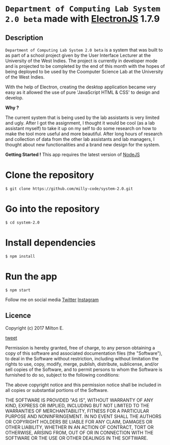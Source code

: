 `Department of Computing Lab System 2.0 beta` made with [ElectronJS](https://electronjs.org/) 1.7.9
=========================================================================

Description
-----------

`Department of Computing Lab System 2.0 beta` is a system that was built to as part of a school project given by the User Interface Lecturer at the University of the West Indies. The project is currently in developer mode and is projected to be completed by the end of this month with the hopes of being deployed to be used by the Coomputer Science Lab at the University of the West Indies.

With the help of Electron, creating the desktop application became very easy as it allowed the use of pure 'JavaScript HTML & CSS' to design and develop.


**Why ?**

The current system that is being used by the lab assistants is very limited and ugly. After I got the assignment, I thought it would be cool (as a lab assistant myself) to take it up on my self to do some research on how to make the tool more useful and more beautiful. After long hours of research and collection of data from the other lab assistants and lab managers, I thought about new functionalities and a brand new design for the system.

**Getting Started !**
This app requires the latest version of [NodeJS](https://nodejs.org/en/)
# Clone the repository
`$ git clone https://github.com/milly-code/system-2.0.git`
# Go into the repository
`$ cd system-2.0`
# Install dependencies
`$ npm install`
# Run the app
`$ npm start`

Follow me on social media
[Twitter](http://twitter.com/marshalloflight)
[Instagram](http://instagram.com/milly.gif)

Licence
-------

Copyright (c) 2017 Milton E.

[tweet](http://twitter.com/marshalloflight)

Permission is hereby granted, free of charge, to any person obtaining a copy
of this software and associated documentation files (the "Software"), to deal
in the Software without restriction, including without limitation the rights
to use, copy, modify, merge, publish, distribute, sublicense, and/or sell
copies of the Software, and to permit persons to whom the Software is
furnished to do so, subject to the following conditions:

The above copyright notice and this permission notice shall be included in
all copies or substantial portions of the Software.

THE SOFTWARE IS PROVIDED "AS IS", WITHOUT WARRANTY OF ANY KIND, EXPRESS OR
IMPLIED, INCLUDING BUT NOT LIMITED TO THE WARRANTIES OF MERCHANTABILITY,
FITNESS FOR A PARTICULAR PURPOSE AND NONINFRINGEMENT. IN NO EVENT SHALL THE
AUTHORS OR COPYRIGHT HOLDERS BE LIABLE FOR ANY CLAIM, DAMAGES OR OTHER
LIABILITY, WHETHER IN AN ACTION OF CONTRACT, TORT OR OTHERWISE, ARISING FROM,
OUT OF OR IN CONNECTION WITH THE SOFTWARE OR THE USE OR OTHER DEALINGS IN
THE SOFTWARE.
